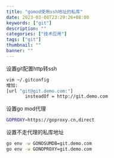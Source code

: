 ```yaml
---
title: "gomod使用ssh地址的私库"
date: 2023-03-08T23:29:26+08:00
keywords: ["git"]
description: ""
categories: ["技术应用"]
tags: ["git"]
thumbnail: ""
banner: ""
---
```


设置git配置http转ssh
```bash
vim ~/.gitconfig
增加:
[url "git@git.demo.com:"]
       insteadOf = http://git.demo.com
```
设置go mod代理
```bash
GOPROXY=https://goproxy.cn,direct
```
设置不走代理的私库地址
```bash
go env -w GONOSUMDB=git.demo.com
go env -w GONOPROXY=git.demo.com
```